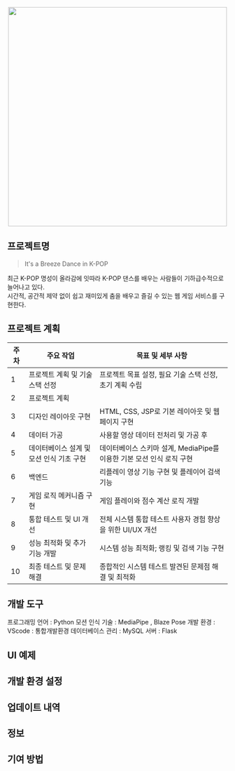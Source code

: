 <p align="center">
  <img src="mainlogo.png" width="500px">
</p>

## 프로젝트명
> It's a Breeze Dance in K-POP

최근 K-POP 명성이 올라감에 잇따라 K-POP 댄스를 배우는 사람들이 기하급수적으로 늘어나고 있다. <br>
시간적, 공간적 제약 없이 쉽고 재미있게 춤을 배우고 즐길 수 있는 웹 게임 서비스를 구현한다.


## 프로젝트 계획

| 주차 | 주요 작업                        | 목표 및 세부 사항                                      |
|------|----------------------------------|-------------------------------------------------------|
| 1    | 프로젝트 계획 및 기술 스택 선정  | 프로젝트 목표 설정, 필요 기술 스택 선정, 초기 계획 수립|
| 2    | 프로젝트 계획                    |                                                       |
| 3    | 디자인 레이아웃 구현             | HTML, CSS, JSP로 기본 레이아웃 및 웹페이지 구현       |
| 4    | 데이터 가공                      | 사용할 영상 데이터 전처리 및 가공 후                  |
| 5    | 데이터베이스 설계 및 모션 인식 기초 구현 | 데이터베이스 스키마 설계, MediaPipe를 이용한 기본 모션 인식 로직 구현 |
| 6    | 백엔드                           | 리플레이 영상 기능 구현 및 플레이어 검색 기능         |
| 7    | 게임 로직 메커니즘 구현          | 게임 플레이와 점수 계산 로직 개발                     |
| 8    | 통합 테스트 및 UI 개선           | 전체 시스템 통합 테스트 사용자 경험 향상을 위한 UI/UX 개선 |
| 9    | 성능 최적화 및 추가 기능 개발    | 시스템 성능 최적화; 랭킹 및 검색 기능 구현            |
| 10   | 최종 테스트 및 문제 해결         | 종합적인 시스템 테스트 발견된 문제점 해결 및 최적화   |

## 개발 도구
프로그래밍 언어 : Python
모션 인식 기술 : MediaPipe , Blaze Pose
개발 환경 : VScode : 통합개발환경
데이터베이스 관리 : MySQL
서버 : Flask


## UI 예제


## 개발 환경 설정


## 업데이트 내역


## 정보


## 기여 방법

